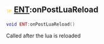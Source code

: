 ## ![shared](../../.gitbook/assets/shared.png) [ENT](https://iaswiki.rawr.dev/readme/ent):onPostLuaReload

```lua
void ENT:onPostLuaReload()
```

Called after the lua is reloaded
